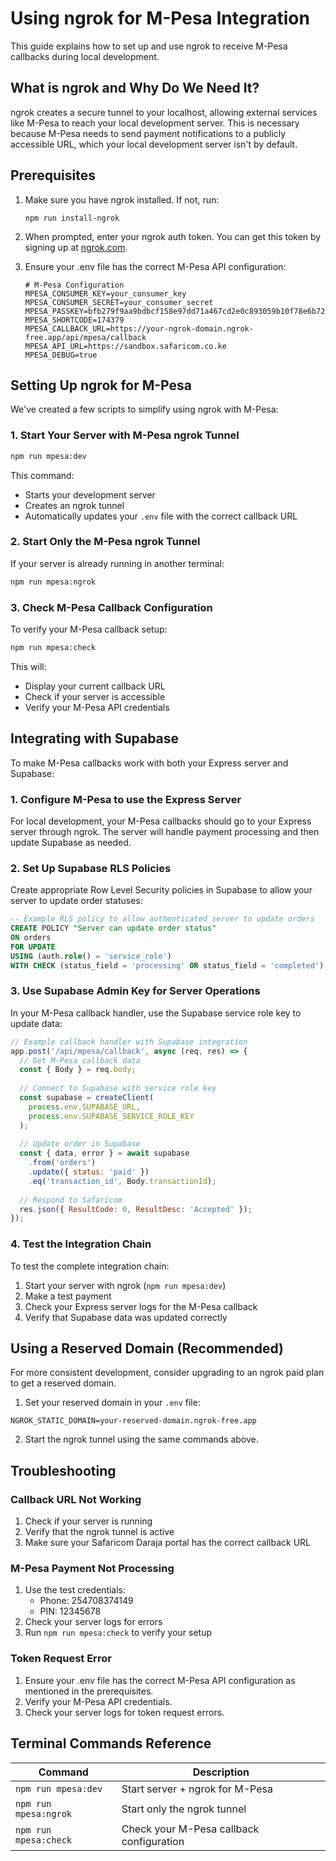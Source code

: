 # Using ngrok for M-Pesa Integration

This guide explains how to set up and use ngrok to receive M-Pesa callbacks during local development.

## What is ngrok and Why Do We Need It?

ngrok creates a secure tunnel to your localhost, allowing external services like M-Pesa to reach your local development server. This is necessary because M-Pesa needs to send payment notifications to a publicly accessible URL, which your local development server isn't by default.

## Prerequisites

1. Make sure you have ngrok installed. If not, run:
   ```
   npm run install-ngrok
   ```
   
2. When prompted, enter your ngrok auth token. You can get this token by signing up at [ngrok.com](https://ngrok.com).

3. Ensure your .env file has the correct M-Pesa API configuration:
   ```
   # M-Pesa Configuration
   MPESA_CONSUMER_KEY=your_consumer_key
   MPESA_CONSUMER_SECRET=your_consumer_secret
   MPESA_PASSKEY=bfb279f9aa9bdbcf158e97dd71a467cd2e0c893059b10f78e6b72ada1ed2c919
   MPESA_SHORTCODE=174379
   MPESA_CALLBACK_URL=https://your-ngrok-domain.ngrok-free.app/api/mpesa/callback
   MPESA_API_URL=https://sandbox.safaricom.co.ke
   MPESA_DEBUG=true
   ```

## Setting Up ngrok for M-Pesa

We've created a few scripts to simplify using ngrok with M-Pesa:

### 1. Start Your Server with M-Pesa ngrok Tunnel

```bash
npm run mpesa:dev
```

This command:
- Starts your development server
- Creates an ngrok tunnel
- Automatically updates your `.env` file with the correct callback URL

### 2. Start Only the M-Pesa ngrok Tunnel

If your server is already running in another terminal:

```bash
npm run mpesa:ngrok
```

### 3. Check M-Pesa Callback Configuration

To verify your M-Pesa callback setup:

```bash
npm run mpesa:check
```

This will:
- Display your current callback URL
- Check if your server is accessible
- Verify your M-Pesa API credentials

## Integrating with Supabase

To make M-Pesa callbacks work with both your Express server and Supabase:

### 1. Configure M-Pesa to use the Express Server

For local development, your M-Pesa callbacks should go to your Express server through ngrok. The server will handle payment processing and then update Supabase as needed.

### 2. Set Up Supabase RLS Policies

Create appropriate Row Level Security policies in Supabase to allow your server to update order statuses:

```sql
-- Example RLS policy to allow authenticated server to update orders
CREATE POLICY "Server can update order status" 
ON orders
FOR UPDATE
USING (auth.role() = 'service_role')
WITH CHECK (status_field = 'processing' OR status_field = 'completed');
```

### 3. Use Supabase Admin Key for Server Operations

In your M-Pesa callback handler, use the Supabase service role key to update data:

```javascript
// Example callback handler with Supabase integration
app.post('/api/mpesa/callback', async (req, res) => {
  // Get M-Pesa callback data
  const { Body } = req.body;
  
  // Connect to Supabase with service role key
  const supabase = createClient(
    process.env.SUPABASE_URL,
    process.env.SUPABASE_SERVICE_ROLE_KEY
  );
  
  // Update order in Supabase
  const { data, error } = await supabase
    .from('orders')
    .update({ status: 'paid' })
    .eq('transaction_id', Body.transactionId);
  
  // Respond to Safaricom
  res.json({ ResultCode: 0, ResultDesc: 'Accepted' });
});
```

### 4. Test the Integration Chain

To test the complete integration chain:
1. Start your server with ngrok (`npm run mpesa:dev`)
2. Make a test payment
3. Check your Express server logs for the M-Pesa callback
4. Verify that Supabase data was updated correctly

## Using a Reserved Domain (Recommended)

For more consistent development, consider upgrading to an ngrok paid plan to get a reserved domain.

1. Set your reserved domain in your `.env` file:

```
NGROK_STATIC_DOMAIN=your-reserved-domain.ngrok-free.app
```

2. Start the ngrok tunnel using the same commands above.

## Troubleshooting

### Callback URL Not Working

1. Check if your server is running
2. Verify that the ngrok tunnel is active
3. Make sure your Safaricom Daraja portal has the correct callback URL

### M-Pesa Payment Not Processing

1. Use the test credentials:
   - Phone: 254708374149
   - PIN: 12345678
2. Check your server logs for errors
3. Run `npm run mpesa:check` to verify your setup

### Token Request Error

1. Ensure your .env file has the correct M-Pesa API configuration as mentioned in the prerequisites.
2. Verify your M-Pesa API credentials.
3. Check your server logs for token request errors.

## Terminal Commands Reference

| Command | Description |
|---------|-------------|
| `npm run mpesa:dev` | Start server + ngrok for M-Pesa |
| `npm run mpesa:ngrok` | Start only the ngrok tunnel |
| `npm run mpesa:check` | Check your M-Pesa callback configuration |

